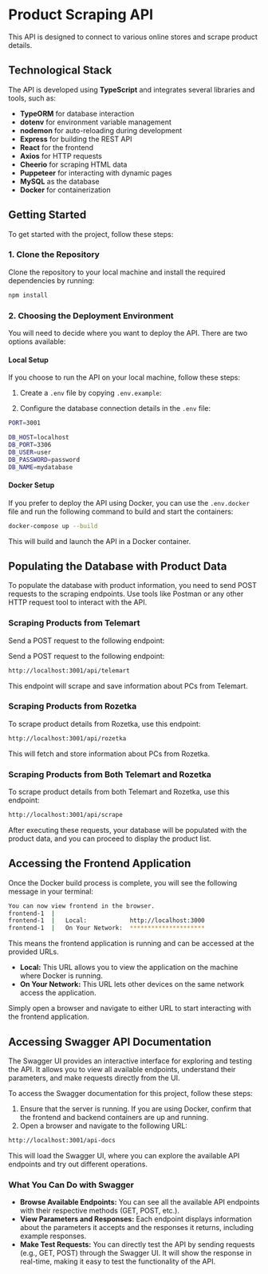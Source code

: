 # Product Scraping API

This API is designed to connect to various online stores and scrape product details.

## Technological Stack

The API is developed using **TypeScript** and integrates several libraries and tools, such as:

- **TypeORM** for database interaction
- **dotenv** for environment variable management
- **nodemon** for auto-reloading during development
- **Express** for building the REST API
- **React** for the frontend
- **Axios** for HTTP requests
- **Cheerio** for scraping HTML data
- **Puppeteer** for interacting with dynamic pages
- **MySQL** as the database
- **Docker** for containerization

## Getting Started

To get started with the project, follow these steps:

### 1. Clone the Repository

Clone the repository to your local machine and install the required dependencies by running:

```bash 
npm install
```

### 2. Choosing the Deployment Environment

You will need to decide where you want to deploy the API. There are two options available:

#### Local Setup

If you choose to run the API on your local machine, follow these steps:

1. Create a `.env` file by copying `.env.example`:

2. Configure the database connection details in the `.env` file:

```bash 
PORT=3001

DB_HOST=localhost
DB_PORT=3306 
DB_USER=user 
DB_PASSWORD=password 
DB_NAME=mydatabase
```
#### Docker Setup

If you prefer to deploy the API using Docker, you can use the `.env.docker` file and run the following command to build and start the containers:

```bash
docker-compose up --build
```

This will build and launch the API in a Docker container.

## Populating the Database with Product Data

To populate the database with product information, you need to send POST requests to the scraping endpoints. Use tools like Postman or any other HTTP request tool to interact with the API.

### Scraping Products from Telemart

Send a POST request to the following endpoint:

Send a POST request to the following endpoint:

```bash
http://localhost:3001/api/telemart
```

This endpoint will scrape and save information about PCs from Telemart.

### Scraping Products from Rozetka

To scrape product details from Rozetka, use this endpoint:

```bash
http://localhost:3001/api/rozetka
```

This will fetch and store information about PCs from Rozetka.

### Scraping Products from Both Telemart and Rozetka

To scrape product details from both Telemart and Rozetka, use this endpoint:

```bash
http://localhost:3001/api/scrape
```

After executing these requests, your database will be populated with the product data, and you can proceed to display the product list.

## Accessing the Frontend Application

Once the Docker build process is complete, you will see the following message in your terminal:

```bash
You can now view frontend in the browser.
frontend-1  |
frontend-1  |   Local:            http://localhost:3000
frontend-1  |   On Your Network:  *********************
```

This means the frontend application is running and can be accessed at the provided URLs.

- **Local:** This URL allows you to view the application on the machine where Docker is running.
- **On Your Network:** This URL lets other devices on the same network access the application.

Simply open a browser and navigate to either URL to start interacting with the frontend application.

## Accessing Swagger API Documentation

The Swagger UI provides an interactive interface for exploring and testing the API. It allows you to view all available endpoints, understand their parameters, and make requests directly from the UI.

To access the Swagger documentation for this project, follow these steps:

1. Ensure that the server is running. If you are using Docker, confirm that the frontend and backend containers are up and running.
2. Open a browser and navigate to the following URL:

```bash
http://localhost:3001/api-docs
```


This will load the Swagger UI, where you can explore the available API endpoints and try out different operations.

### What You Can Do with Swagger

- **Browse Available Endpoints:** You can see all the available API endpoints with their respective methods (GET, POST, etc.).
- **View Parameters and Responses:** Each endpoint displays information about the parameters it accepts and the responses it returns, including example responses.
- **Make Test Requests:** You can directly test the API by sending requests (e.g., GET, POST) through the Swagger UI. It will show the response in real-time, making it easy to test the functionality of the API.